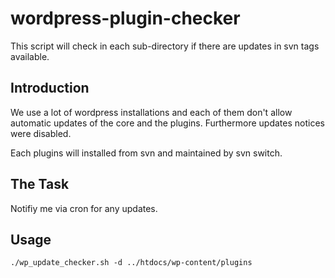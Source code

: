 wordpress-plugin-checker
========================

This script will check in each sub-directory if there are updates in svn tags available. 

Introduction
------------

We use a lot of wordpress installations and each of them don't allow automatic
updates of the core and the plugins. Furthermore updates notices were disabled.

Each plugins will installed from svn and maintained by svn switch.

The Task
--------

Notifiy me via cron for any updates.

Usage
-----

```
./wp_update_checker.sh -d ../htdocs/wp-content/plugins
```
